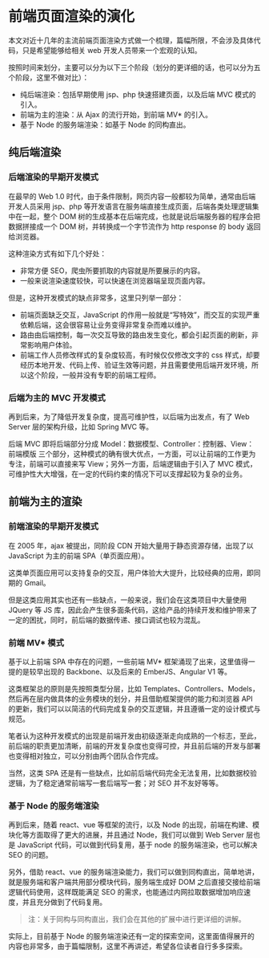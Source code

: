 # 前端页面渲染的演化

本文对近十几年的主流前端页面渲染方式做一个梳理，篇幅所限，不会涉及具体代码，只是希望能够给相关 web 开发人员带来一个宏观的认知。

按照时间来划分，主要可以分为以下三个阶段（划分的更详细的话，也可以分为五个阶段，这里不做对比）：

- 纯后端渲染：包括早期使用 jsp、php 快速搭建页面，以及后端 MVC 模式的引入。
- 前端为主的渲染：从 Ajax 的流行开始，到前端 MV* 的引入。
- 基于 Node 的服务端渲染：如基于 Node 的同构直出。

## 纯后端渲染

### 后端渲染的早期开发模式

在最早的 Web 1.0 时代，由于条件限制，网页内容一般都较为简单，通常由后端开发人员采用 jsp、php 等开发语言在服务端直接生成页面，后端各类处理逻辑集中在一起，整个 DOM 树的生成基本在后端完成，也就是说后端服务器的程序会把数据拼接成一个 DOM 树，并转换成一个字节流作为 http response 的 body 返回给浏览器。

这种渲染方式有如下几个好处：

- 非常方便 SEO，爬虫所要抓取的内容就是所要展示的内容。
- 一般来说渲染速度较快，可以快速在浏览器端呈现页面内容。

但是，这种开发模式的缺点非常多，这里只列举一部分：

- 前端页面缺乏交互，JavaScript 的作用一般就是“写特效”，而交互的实现严重依赖后端，这会很容易让业务变得非常复杂而难以维护。
- 路由由后端控制，每一次交互导致的路由发生变化，都会引起页面的刷新，非常影响用户体验。
- 前端工作人员修改样式的复杂度较高，有时候仅仅修改文字的 css 样式，却要经历本地开发、代码上传、验证生效等问题，并且需要使用后端开发环境，所以这个阶段，一般并没有专职的前端工程师。

### 后端为主的 MVC 开发模式

再到后来，为了降低开发复杂度，提高可维护性，以后端为出发点，有了 Web Server 层的架构升级，比如 Spring MVC 等。

后端 MVC 即将后端部分分成 Model：数据模型、Controller：控制器、View：前端模版 三个部分，这种模式的确有很大优点，一方面，可以让前端的工作更为专注，前端可以直接来写 View；另外一方面，后端逻辑由于引入了 MVC 模式，可维护性大大增强，在一定的代码约束的情况下可以支撑起较为复杂的业务。

## 前端为主的渲染

### 前端渲染的早期开发模式

在 2005 年，ajax 被提出，同阶段 CDN 开始大量用于静态资源存储，出现了以 JavaScript 为主的前端 SPA（单页面应用）。

这类单页面应用可以支持复杂的交互，用户体验大大提升，比较经典的应用，即同期的 Gmail。

但是这类应用其实也还有一些缺点，一般来说，我们会在这类项目中大量使用 JQuery 等 JS 库，因此会产生很多面条代码，这给产品的持续开发和维护带来了一定的困扰，同时，前后端的数据传递、接口调试也较为混乱。

### 前端 MV* 模式

基于以上前端 SPA 中存在的问题，一些前端 MV* 框架涌现了出来，这里值得一提的是较早出现的 Backbone、以及后来的 EmberJS、Angular V1 等。

这类框架总的原则是先按照类型分层，比如 Templates、Controllers、Models，然后再在层内做具体的业务模块的划分，并且借助框架提供的能力和浏览器 API 的更新，我们可以以简洁的代码完成复杂的交互逻辑，并且遵循一定的设计模式与规范。

笔者认为这种开发模式的出现是前端开发由初级逐渐走向成熟的一个标志，至此，前后端的职责更加清晰，前端的开发复杂度也变得可控，并且前后端的开发与部署也变得相对独立，可以分别由两个团队合作完成。

当然，这类 SPA 还是有一些缺点，比如前后端代码完全无法复用，比如数据校验逻辑，为了稳定通常前端写一套后端写一套；对 SEO 并不友好等等。

### 基于 Node 的服务端渲染

再到后来，随着 react、vue 等框架的流行，以及 Node 的出现，前端在构建、模块化等方面取得了更大的进展，并且通过 Node，我们可以做到 Web Server 层也是 JavaScript 代码，可以做到代码复用，基于 node 的服务端渲染，也可以解决 SEO 的问题。

另外，借助 react、vue 的服务端渲染能力，我们可以做到同构直出，简单地讲，就是服务端和客户端共用部分模块代码，服务端生成好 DOM 之后直接交接给前端逻辑代码使用，这样既能满足 SEO 的需求，也能通过内网拉取数据增加响应速度，并且充分做到了代码复用。

> 注：关于同构与同构直出，我们会在其他的扩展中进行更详细的讲解。

实际上，目前基于 Node 的服务端渲染还有一定的探索空间，这里面值得展开的内容也非常多，由于篇幅限制，这里不再讲述，希望各位读者自行多多探索。

